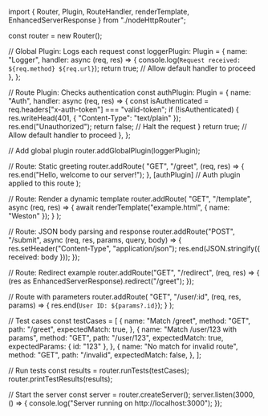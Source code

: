 import { Router, Plugin, RouteHandler, renderTemplate, EnhancedServerResponse  } from "./nodeHttpRouter";

const router = new Router();

// Global Plugin: Logs each request
const loggerPlugin: Plugin = {
  name: "Logger",
  handler: async (req, res) => {
    console.log(`Request received: ${req.method} ${req.url}`);
    return true; // Allow default handler to proceed
  },
};

// Route Plugin: Checks authentication
const authPlugin: Plugin = {
  name: "Auth",
  handler: async (req, res) => {
    const isAuthenticated = req.headers["x-auth-token"] === "valid-token";
    if (!isAuthenticated) {
      res.writeHead(401, { "Content-Type": "text/plain" });
      res.end("Unauthorized");
      return false; // Halt the request
    }
    return true; // Allow default handler to proceed
  },
};

// Add global plugin
router.addGlobalPlugin(loggerPlugin);

// Route: Static greeting
router.addRoute(
  "GET",
  "/greet",
  (req, res) => {
    res.end("Hello, welcome to our server!");
  },
  [authPlugin] // Auth plugin applied to this route
);

// Route: Render a dynamic template
router.addRoute(
  "GET",
  "/template",
  async (req, res) => {
    await renderTemplate("example.html", { name: "Weston" });
  }
);

// Route: JSON body parsing and response
router.addRoute("POST", "/submit", async (req, res, params, query, body) => {
  res.setHeader("Content-Type", "application/json");
  res.end(JSON.stringify({ received: body }));
});

// Route: Redirect example
router.addRoute("GET", "/redirect", (req, res) => {
    (res as EnhancedServerResponse).redirect("/greet");
});

// Route with parameters
router.addRoute(
  "GET",
  "/user/:id",
  (req, res, params) => {
    res.end(`User ID: ${params?.id}`);
  }
);

// Test cases
const testCases = [
  {
    name: "Match /greet",
    method: "GET",
    path: "/greet",
    expectedMatch: true,
  },
  {
    name: "Match /user/123 with params",
    method: "GET",
    path: "/user/123",
    expectedMatch: true,
    expectedParams: { id: "123" },
  },
  {
    name: "No match for invalid route",
    method: "GET",
    path: "/invalid",
    expectedMatch: false,
  },
];

// Run tests
const results = router.runTests(testCases);
router.printTestResults(results);

// Start the server
const server = router.createServer();
server.listen(3000, () => {
  console.log("Server running on http://localhost:3000");
});
